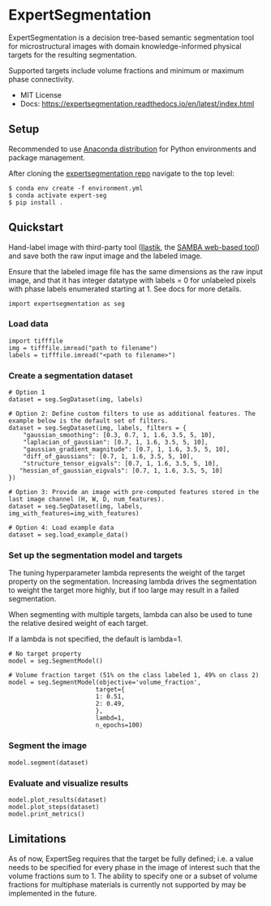 # ExpertSegmentation

ExpertSegmentation is a decision tree-based semantic segmentation tool for microstructural images with domain knowledge-informed physical targets for the resulting segmentation.

Supported targets include volume fractions and minimum or maximum phase connectivity.

* MIT License
* Docs: https://expertsegmentation.readthedocs.io/en/latest/index.html


## Setup

Recommended to use [Anaconda distribution](https://www.anaconda.com/download) for Python environments and package management.

After cloning the [expertsegmentation repo](https://github.com/NREL/expertsegmentation) navigate to the top level:

```
$ conda env create -f environment.yml
$ conda activate expert-seg
$ pip install .
```

## Quickstart

Hand-label image with third-party tool ([Ilastik](https://www.ilastik.org/documentation/basics/installation), the [SAMBA web-based tool](https://www.sambasegment.com/)) and save both the raw input image and the labeled image.

Ensure that the labeled image file has the same dimensions as the raw input image, and that it has integer datatype with labels = 0 for unlabeled pixels with phase labels enumerated starting at 1. See docs for more details.

```
import expertsegmentation as seg
```


### Load data

```
import tifffile
img = tifffile.imread("path to filename")
labels = tifffile.imread("<path to filename>")
```


### Create a segmentation dataset

```
# Option 1
dataset = seg.SegDataset(img, labels)

# Option 2: Define custom filters to use as additional features. The example below is the default set of filters.
dataset = seg.SegDataset(img, labels, filters = {
    "gaussian_smoothing": [0.3, 0.7, 1, 1.6, 3.5, 5, 10],
    "laplacian_of_gaussian": [0.7, 1, 1.6, 3.5, 5, 10],
    "gaussian_gradient_magnitude": [0.7, 1, 1.6, 3.5, 5, 10],
    "diff_of_gaussians": [0.7, 1, 1.6, 3.5, 5, 10],
    "structure_tensor_eigvals": [0.7, 1, 1.6, 3.5, 5, 10],
   "hessian_of_gaussian_eigvals": [0.7, 1, 1.6, 3.5, 5, 10]
})

# Option 3: Provide an image with pre-computed features stored in the last image channel (H, W, D, num_features).
dataset = seg.SegDataset(img, labels, img_with_features=img_with_features)

# Option 4: Load example data
dataset = seg.load_example_data()

```

### Set up the segmentation model and targets

The tuning hyperparameter lambda represents the weight of the target property
on the segmentation. Increasing lambda drives the
segmentation to weight the target more highly, but if too large
may result in a failed segmentation.

When segmenting with multiple targets, lambda can also be used to tune
the relative desired weight of each target.

If a lambda is not specified, the default is lambda=1.

```
# No target property
model = seg.SegmentModel()

# Volume fraction target (51% on the class labeled 1, 49% on class 2)
model = seg.SegmentModel(objective='volume_fraction',
                        target={
                        1: 0.51,
                        2: 0.49,
                        },
                        lambd=1,
                        n_epochs=100)
```

### Segment the image
```
model.segment(dataset)
```

### Evaluate and visualize results
```
model.plot_results(dataset)
model.plot_steps(dataset)
model.print_metrics()
```

## Limitations
As of now, ExpertSeg requires that the target be fully defined; i.e. a value needs to be specified for every phase in the image of interest such that the volume fractions sum to 1. The ability to specify one or a subset of volume fractions for multiphase materials is currently not supported by may be implemented in the future.
